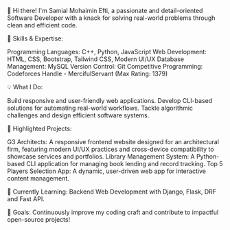 👋 Hi there! I'm Samial Mohaimin Efti, a passionate and detail-oriented Software Developer with a knack for solving real-world problems through clean and efficient code.

🌟 Skills & Expertise:

Programming Languages: C++, Python, JavaScript
Web Development: HTML, CSS, Bootstrap, Tailwind CSS, Modern UI/UX
Database Management: MySQL
Version Control: Git
Competitive Programming: Codeforces Handle - MercifulServant (Max Rating: 1379)

💡 What I Do:

Build responsive and user-friendly web applications.
Develop CLI-based solutions for automating real-world workflows.
Tackle algorithmic challenges and design efficient software systems.

💼 Highlighted Projects:

G3 Architects: A responsive frontend website designed for an architectural firm, featuring modern UI/UX practices 
               and cross-device compatibility to showcase services and portfolios.
Library Management System: A Python-based CLI application for managing book lending and record tracking.
Top 5 Players Selection App: A dynamic, user-driven web app for interactive content management.

🌱 Currently Learning: Backend Web Development with Django, Flask, DRF and Fast API.


🚀 Goals: Continuously improve my coding craft and contribute to impactful open-source projects!
